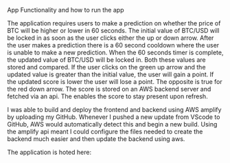 App Functionality and how to run the app

The application requires users to make a prediction on whether the price of BTC will be higher or lower in 60 seconds.  The initial value of BTC/USD will be locked in as soon as the user clicks either the up or down arrow. After the user makes a prediction there is a 60 second cooldown where the user is unable to make a new prediction. When the 60 seconds timer is complete, the updated value of BTC/USD will be locked in. Both these values are stored and compared. If the user clicks on the green up arrow and the updated value is greater than the initial value, the user will gain a point. If the updated score is lower the user will lose a point. The opposite is true for the red down arrow. The score is stored on an AWS backend server and fetched via an api. The enables the score to stay present upon refresh.

I was able to build and deploy the frontend and backend using AWS amplify by uploading my GitHub. Whenever I pushed a new update from VScode to GitHub, AWS would automatically detect this and begin a new build. Using the amplify api meant I could configure the files needed to create the backend much easier and then update the backend using aws.

The application is hoted here:
